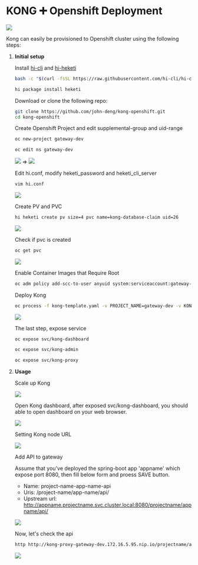 # KONG ➕ Openshift Deployment

![](/assets/kong.png)

Kong can easily be provisioned to Openshift cluster using the following steps:

1. **Initial setup**

    Install [hi-cli](https://github.com/hi-cli/hi-cli) and [hi-heketi](https://github.com/hi-cli/hi-heketi)
    ```bash
    bash -c "$(curl -fsSL https://raw.githubusercontent.com/hi-cli/hi-cli/master/bin/install/init)"

    hi package install heketi

    ```

    Download or clone the following repo:

    ```bash
    git clone https://github.com/john-deng/kong-openshift.git
    cd kong-openshift    
    ```

    Create Openshift Project and edit supplemental-group and uid-range

    ```bash
    oc new-project gateway-dev

    oc edit ns gateway-dev
    ```
    ![](/assets/original-ns.png) => ![](/assets/modified-ns.png)

    Edit hi.conf, modify heketi_password and heketi_cli_server
    ```bash
    vim hi.conf
    ```
    ![](/assets/hi-conf.png) 

    Create PV and PVC
    ```bash
    hi heketi create pv size=4 pvc name=kong-database-claim uid=26
    ```

    ![](/assets/create-pvc.png)

    Check if pvc is created

    ```bash
    oc get pvc
    ```

    ![](/assets/check-pvc.png)

    Enable Container Images that Require Root

    ```bash
    oc adm policy add-scc-to-user anyuid system:serviceaccount:gateway-dev:default
    ```

    Deploy Kong
    ```bash
    oc process -f kong-template.yaml -v PROJECT_NAME=gateway-dev -v KONG_DASHBOARD_PASSWORD=password | oc create -f -
    ```

    ![](/assets/kong-deployment.png)


    The last step, expose service
    ```bash
    oc expose svc/kong-dashboard

    oc expose svc/kong-admin
    
    oc expose svc/kong-proxy
    ```

2. **Usage**

    Scale up Kong

    ![](/assets/kong-view.png)

    Open Kong dashboard, after exposed svc/kong-dashboard, you should able to open dashboard on your web browser.

    ![](/assets/kong-dashboard-view.png)

    Setting Kong node URL

    ![](/assets/kong-dashboard-conf.png)

    Add API to gateway

    Assume that you've deployed the spring-boot app 'appname' which expose port 8080, then fill below form and proess SAVE button.
    * Name: project-name-app-name-api
    * Uris: /project-name/app-name/api/
    * Upstream url: http://appname.projectname.svc.cluster.local:8080/projectname/appname/api/

    ![](/assets/kong-dashboard-add-api.png)

    Now, let's check the api
    ```bash
    http http://kong-proxy-gateway-dev.172.16.5.95.nip.io/projectname/appname/api/health
    ```

    ![](/assets/http-check-gateway-health.png)
